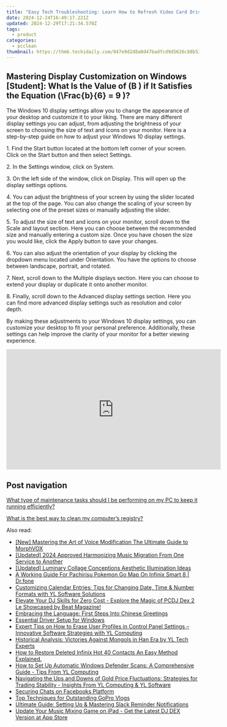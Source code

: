 ```yaml
---
title: "Easy Tech Troubleshooting: Learn How to Refresh Video Card Drivers with Guidance From YL Software Professionals"
date: 2024-12-24T16:49:17.221Z
updated: 2024-12-29T17:21:34.570Z
tags:
  - product
categories:
  - pcclean
thumbnail: https://thmb.techidaily.com/847e9d2d8a0d47badfcd9d5626c88b53e1ba638bb9d9c4cb9258cac1b011715e.png
---
```


## Mastering Display Customization on Windows [Student]: What Is the Value of \(B \) if It Satisfies the Equation \(\Frac{b}{6} = 9 \)?

The Windows 10 display settings allow you to change the appearance of your desktop and customize it to your liking. There are many different display settings you can adjust, from adjusting the brightness of your screen to choosing the size of text and icons on your monitor. Here is a step-by-step guide on how to adjust your Windows 10 display settings. 

1\. Find the Start button located at the bottom left corner of your screen. Click on the Start button and then select Settings.

2\. In the Settings window, click on System.

3\. On the left side of the window, click on Display. This will open up the display settings options. 

4\. You can adjust the brightness of your screen by using the slider located at the top of the page. You can also change the scaling of your screen by selecting one of the preset sizes or manually adjusting the slider.

5\. To adjust the size of text and icons on your monitor, scroll down to the Scale and layout section. Here you can choose between the recommended size and manually entering a custom size. Once you have chosen the size you would like, click the Apply button to save your changes.

6\. You can also adjust the orientation of your display by clicking the dropdown menu located under Orientation. You have the options to choose between landscape, portrait, and rotated.

7\. Next, scroll down to the Multiple displays section. Here you can choose to extend your display or duplicate it onto another monitor.

8\. Finally, scroll down to the Advanced display settings section. Here you can find more advanced display settings such as resolution and color depth. 

By making these adjustments to your Windows 10 display settings, you can customize your desktop to fit your personal preference. Additionally, these settings can help improve the clarity of your monitor for a better viewing experience.

<!-- affiliate ads begin -->
<iframe width="560" height="315" src="https://www.youtube.com/embed/JlX-G8rBs1w?si=iIhUoWAq5x3YK9rA" title="YouTube video player" frameborder="0" allow="accelerometer; autoplay; clipboard-write; encrypted-media; gyroscope; picture-in-picture; web-share" referrerpolicy="strict-origin-when-cross-origin" allowfullscreen></iframe>
<!-- affiliate ads end -->

## Post navigation

[What type of maintenance tasks should I be performing on my PC to keep it running efficiently?](https://tools.techidaily.com/pcclean/products/)

[What is the best way to clean my computer’s registry?](https://tools.techidaily.com/pcclean/products/)

<ins class="adsbygoogle"
     style="display:block"
     data-ad-format="autorelaxed"
     data-ad-client="ca-pub-7571918770474297"
     data-ad-slot="1223367746"></ins>

<ins class="adsbygoogle"
     style="display:block"
     data-ad-client="ca-pub-7571918770474297"
     data-ad-slot="8358498916"
     data-ad-format="auto"
     data-full-width-responsive="true"></ins>

<span class="atpl-alsoreadstyle">Also read:</span>
<div><ul>
<li><a href="https://article-posts.techidaily.com/new-mastering-the-art-of-voice-modification-the-ultimate-guide-to-morphvox/"><u>[New] Mastering the Art of Voice Modification The Ultimate Guide to MorphVOX</u></a></li>
<li><a href="https://article-files.techidaily.com/updated-2024-approved-harmonizing-music-migration-from-one-service-to-another/"><u>[Updated] 2024 Approved Harmonizing Music Migration From One Service to Another</u></a></li>
<li><a href="https://extra-skills.techidaily.com/updated-luminary-collage-conceptions-aesthetic-illumination-ideas/"><u>[Updated] Luminary Collage Conceptions Aesthetic Illumination Ideas</u></a></li>
<li><a href="https://android-pokemon-go.techidaily.com/a-working-guide-for-pachirisu-pokemon-go-map-on-infinix-smart-8-drfone-by-drfone-virtual-android/"><u>A Working Guide For Pachirisu Pokemon Go Map On Infinix Smart 8 | Dr.fone</u></a></li>
<li><a href="https://win-cloud.techidaily.com/customizing-calendar-entries-tips-for-changing-date-time-and-number-formats-with-yl-software-solutions/"><u>Customizing Calendar Entries: Tips for Changing Date, Time & Number Formats with YL Software Solutions</u></a></li>
<li><a href="https://win-cloud.techidaily.com/elevate-your-dj-skills-for-zero-cost-explore-the-magic-of-pcdj-dex-2-le-showcased-by-beat-magazine/"><u>Elevate Your DJ Skills for Zero Cost - Explore the Magic of PCDJ Dex 2 Le Showcased by Beat Magazine!</u></a></li>
<li><a href="https://mondly-stories.techidaily.com/embracing-the-language-first-steps-into-chinese-greetings/"><u>Embracing the Language: First Steps Into Chinese Greetings</u></a></li>
<li><a href="https://win-cloud.techidaily.com/essential-driver-setup-for-windows/"><u>Essential Driver Setup for Windows</u></a></li>
<li><a href="https://win-cloud.techidaily.com/expert-tips-on-how-to-erase-user-profiles-in-control-panel-settings-innovative-software-strategies-with-yl-computing/"><u>Expert Tips on How to Erase User Profiles in Control Panel Settings – Innovative Software Strategies with YL Computing</u></a></li>
<li><a href="https://win-cloud.techidaily.com/historical-analysis-victories-against-mongols-in-han-era-by-yl-tech-experts/"><u>Historical Analysis: Victories Against Mongols in Han Era by YL Tech Experts</u></a></li>
<li><a href="https://blog-min.techidaily.com/how-to-restore-deleted-infinix-hot-40-contacts-an-easy-method-explained-by-fonelab-android-recover-contacts/"><u>How to Restore Deleted Infinix Hot 40 Contacts An Easy Method Explained.</u></a></li>
<li><a href="https://win-cloud.techidaily.com/how-to-set-up-automatic-windows-defender-scans-a-comprehensive-guide-tips-from-yl-computing/"><u>How to Set Up Automatic Windows Defender Scans: A Comprehensive Guide - Tips From YL Computing</u></a></li>
<li><a href="https://win-cloud.techidaily.com/navigating-the-ups-and-downs-of-gold-price-fluctuations-strategies-for-trading-stability-insights-from-yl-computing-and-yl-software/"><u>Navigating the Ups and Downs of Gold Price Fluctuations: Strategies for Trading Stability - Insights From YL Computing & YL Software</u></a></li>
<li><a href="https://facebook.techidaily.com/securing-chats-on-facebooks-platform/"><u>Securing Chats on Facebooks Platform</u></a></li>
<li><a href="https://extra-lessons.techidaily.com/top-techniques-for-outstanding-gopro-vlogs/"><u>Top Techniques for Outstanding GoPro Vlogs</u></a></li>
<li><a href="https://tech-recovery.techidaily.com/ultimate-guide-setting-up-and-mastering-slack-reminder-notifications/"><u>Ultimate Guide: Setting Up & Mastering Slack Reminder Notifications</u></a></li>
<li><a href="https://win-cloud.techidaily.com/update-your-music-mixing-game-on-ipad-get-the-latest-dj-dex-version-at-app-store/"><u>Update Your Music Mixing Game on iPad - Get the Latest DJ DEX Version at App Store</u></a></li>
</ul></div>

